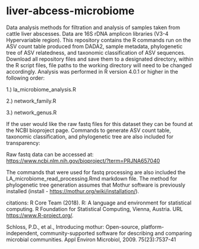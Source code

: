 # liver-abcess-microbiome

Data analysis methods for filtration and analysis of samples taken from cattle liver abscesses. Data are 16S rDNA amplicon libraries (V3-4 Hypervariable region). This repository contains the R commands run on the ASV count table produced from DADA2, sample metadata, phylogenetic tree of ASV relatedness, and taxonomic classification of ASV sequences. Download all repository files and save them to a designated directory, within the R script files, file paths to the working directory will need to be changed accordingly. Analysis was performed in R version 4.0.1 or higher in the following order:
  
  1.) la_microbiome_analysis.R
  
  2.) network_family.R
  
  3.) network_genus.R 

If the user would like the raw fastq files for this dataset they can be found at the NCBI bioproject page. Commands to generate ASV count table, taxonomic classification, and phylogenetic tree are also included for transparency:

Raw fastq data can be accessed at: https://www.ncbi.nlm.nih.gov/bioproject/?term=PRJNA657040

The commands that were used for fastq processing are also included the LA_microbiome_read_processing.Rmd markdown file. The method for phylogenetic tree generation assumes that Mothur software is previously installed (install - https://mothur.org/wiki/installation/).

citations:
R Core Team (2018). R: A language and environment for statistical computing. R Foundation for Statistical Computing, Vienna, Austria. URL https://www.R-project.org/.
  
Schloss, P.D., et al., Introducing mothur: Open-source, platform-independent, community-supported software for describing and comparing microbial communities. Appl Environ Microbiol, 2009. 75(23):7537-41
